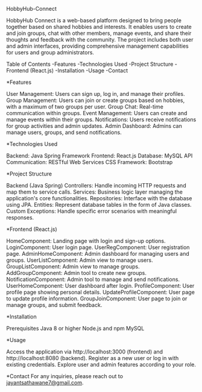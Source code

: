 HobbyHub-Connect

HobbyHub Connect is a web-based platform designed to bring people together based on shared hobbies and interests. It enables users to create and join groups, chat with other members, manage events, and share their thoughts and feedback with the community. The project includes both user and admin interfaces, providing comprehensive management capabilities for users and group administrators.

Table of Contents
-Features
-Technologies Used
-Project Structure
-Frontend (React.js)
-Installation
-Usage
-Contact


*Features

User Management: Users can sign up, log in, and manage their profiles.
Group Management: Users can join or create groups based on hobbies, with a maximum of two groups per user.
Group Chat: Real-time communication within groups.
Event Management: Users can create and manage events within their groups.
Notifications: Users receive notifications for group activities and admin updates.
Admin Dashboard: Admins can manage users, groups, and send notifications.


*Technologies Used

Backend: Java Spring Framework
Frontend: React.js
Database: MySQL
API Communication: RESTful Web Services
CSS Framework: Bootstrap


*Project Structure

Backend (Java Spring)
Controllers: Handle incoming HTTP requests and map them to service calls.
Services: Business logic layer managing the application's core functionalities.
Repositories: Interface with the database using JPA.
Entities: Represent database tables in the form of Java classes.
Custom Exceptions: Handle specific error scenarios with meaningful responses.


*Frontend (React.js)

HomeComponent: Landing page with login and sign-up options.
LoginComponent: User login page.
UserRegComponent: User registration page.
AdminHomeComponent: Admin dashboard for managing users and groups.
UserListComponent: Admin view to manage users.
GroupListComponent: Admin view to manage groups.
AddGroupComponent: Admin tool to create new groups.
NotificationComponent: Admin tool to manage and send notifications.
UserHomeComponent: User dashboard after login.
ProfileComponent: User profile page showing personal details.
UpdateProfileComponent: User page to update profile information.
GroupJoinComponent: User page to join or manage groups, and submit feedback.


*Installation

Prerequisites
Java 8 or higher
Node.js and npm
MySQL


*Usage

Access the application via http://localhost:3000 (frontend) and http://localhost:8080 (backend).
Register as a new user or log in with existing credentials.
Explore user and admin features according to your role.


*Contact
For any inquiries, please reach out to jayantsathawane7@gmail.com.
